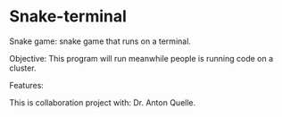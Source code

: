 # Snake-terminal
Snake game: snake game that runs on a terminal. 

Objective: This program will run meanwhile people is running code on a cluster. 

Features: 

This is collaboration project with: Dr. Anton Quelle. 
